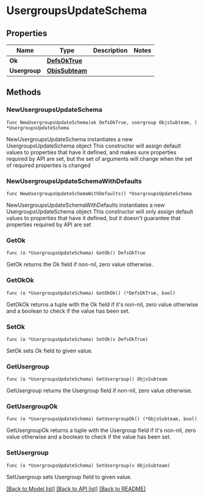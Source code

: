 # UsergroupsUpdateSchema

## Properties

Name | Type | Description | Notes
------------ | ------------- | ------------- | -------------
**Ok** | [**DefsOkTrue**](DefsOkTrue.md) |  | 
**Usergroup** | [**ObjsSubteam**](ObjsSubteam.md) |  | 

## Methods

### NewUsergroupsUpdateSchema

`func NewUsergroupsUpdateSchema(ok DefsOkTrue, usergroup ObjsSubteam, ) *UsergroupsUpdateSchema`

NewUsergroupsUpdateSchema instantiates a new UsergroupsUpdateSchema object
This constructor will assign default values to properties that have it defined,
and makes sure properties required by API are set, but the set of arguments
will change when the set of required properties is changed

### NewUsergroupsUpdateSchemaWithDefaults

`func NewUsergroupsUpdateSchemaWithDefaults() *UsergroupsUpdateSchema`

NewUsergroupsUpdateSchemaWithDefaults instantiates a new UsergroupsUpdateSchema object
This constructor will only assign default values to properties that have it defined,
but it doesn't guarantee that properties required by API are set

### GetOk

`func (o *UsergroupsUpdateSchema) GetOk() DefsOkTrue`

GetOk returns the Ok field if non-nil, zero value otherwise.

### GetOkOk

`func (o *UsergroupsUpdateSchema) GetOkOk() (*DefsOkTrue, bool)`

GetOkOk returns a tuple with the Ok field if it's non-nil, zero value otherwise
and a boolean to check if the value has been set.

### SetOk

`func (o *UsergroupsUpdateSchema) SetOk(v DefsOkTrue)`

SetOk sets Ok field to given value.


### GetUsergroup

`func (o *UsergroupsUpdateSchema) GetUsergroup() ObjsSubteam`

GetUsergroup returns the Usergroup field if non-nil, zero value otherwise.

### GetUsergroupOk

`func (o *UsergroupsUpdateSchema) GetUsergroupOk() (*ObjsSubteam, bool)`

GetUsergroupOk returns a tuple with the Usergroup field if it's non-nil, zero value otherwise
and a boolean to check if the value has been set.

### SetUsergroup

`func (o *UsergroupsUpdateSchema) SetUsergroup(v ObjsSubteam)`

SetUsergroup sets Usergroup field to given value.



[[Back to Model list]](../README.md#documentation-for-models) [[Back to API list]](../README.md#documentation-for-api-endpoints) [[Back to README]](../README.md)


